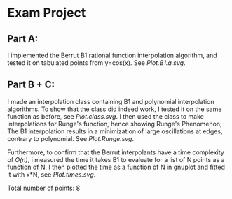 # Exam Project

## Part A:
I implemented the Berrut B1 rational function interpolation algorithm, and tested it on tabulated points from y=cos(x). See *Plot.B1.a.svg*.

## Part B + C:
I made an interpolation class containing B1 and polynomial interpolation algorithms. To show that the class did indeed work, I tested it on the same function as before, see *Plot.class.svg*. I then used the class to make interpolations for Runge's function, hence showing Runge's Phenomenon; The B1 interpolation results in a minimization of large oscillations at edges, contrary to polynomial. See *Plot.Runge.svg*. 

Furthermore, to confirm that the Berrut interpolants have a time complexity of *O(n)*, i measured the time it takes B1 to evaluate for a list of N points as a function of N.
I then plotted the time as a function of N in gnuplot and fitted it with x*N, see *Plot.times.svg*.

Total number of points: 8



